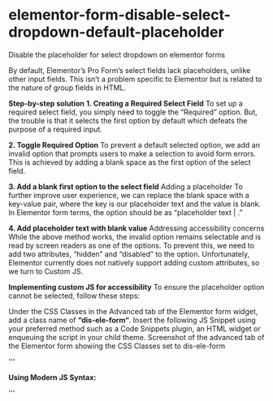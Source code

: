 # elementor-form-disable-select-dropdown-default-placeholder
Disable the placeholder for select dropdown on elementor forms

By default, Elementor’s Pro Form’s select fields lack placeholders, unlike other input fields. This isn’t a problem specific to Elementor but is related to the nature of group fields in HTML.

**Step-by-step solution**
**1. Creating a Required Select Field**
To set up a required select field, you simply need to toggle the “Required” option. But, the trouble is that it selects the first option by default which defeats the purpose of a required input.

**2. Toggle Required Option**
To prevent a default selected option, we add an invalid option that prompts users to make a selection to avoid form errors. This is achieved by adding a blank space as the first option of the select field.

**3. Add a blank first option to the select field**
Adding a placeholder
To further improve user experience, we can replace the blank space with a key-value pair, where the key is our placeholder text and the value is blank. In Elementor form terms, the option should be as “placeholder text | .”

**4. Add placeholder text with blank value**
Addressing accessibility concerns
While the above method works, the invalid option remains selectable and is read by screen readers as one of the options. To prevent this, we need to add two attributes, “hidden” and “disabled” to the option. Unfortunately, Elementor currently does not natively support adding custom attributes, so we turn to Custom JS.

**Implementing custom JS for accessibility**
To ensure the placeholder option cannot be selected, follow these steps:

Under the CSS Classes in the Advanced tab of the Elementor form widget, add a class name of **“dis-ele-form“**.
Insert the following JS Snippet using your preferred method such as a Code Snippets plugin, an HTML widget or enqueuing the script in your child theme.
Screenshot of the advanced tab of the Elementor form showing the CSS Classes set to dis-ele-form

'''<script>
document.addEventListener('DOMContentLoaded', function () {
    // Find all forms with class name "dis-ele-form"
    var forms = document.querySelectorAll('.dis-ele-form');

    // Iterate through each form
    forms.forEach(function (form) {
        // Find all select fields with the required attribute within the form
        var selects = form.querySelectorAll('select[required]');

        // Iterate through each select field
        selects.forEach(function (select) {
            // Check if the first option has a blank value before disabling and hiding it
            if (select.options.length > 0 && select.options[0].value.trim() === '') {
                select.options[0].disabled = true;
                select.options[0].hidden = true;
            }
        });
    });
});
</script>


**Using Modern JS Syntax:**

'''<script>
document.addEventListener('DOMContentLoaded', () => {
    // Find all forms with class name "dis-ele-form"
    const forms = document.querySelectorAll('.dis-ele-form');

    forms.forEach(form => {
        const selects = form.querySelectorAll('select[required]');

        selects.forEach(select => {
            if (select.options.length > 0 && select.options[0].value.trim() === '') {
                select.options[0].disabled = true;
                // Optionally add CSS for better UX:
                select.options[0].style.display = 'none';
            }
        });
    });
});
</script>
